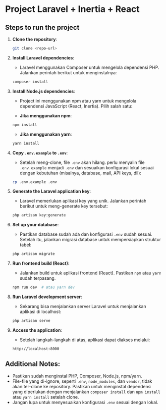 # Project Laravel + Inertia + React

## Steps to run the project

1. **Clone the repository**:
    ```bash
    git clone <repo-url>
    ```

2. **Install Laravel dependencies**:
    - Laravel menggunakan Composer untuk mengelola dependensi PHP. Jalankan perintah berikut untuk menginstalnya:
    ```bash
    composer install
    ```

3. **Install Node.js dependencies**:
    - Project ini menggunakan npm atau yarn untuk mengelola dependensi JavaScript (React, Inertia). Pilih salah satu:
    
    - **Jika menggunakan npm**:
    ```bash
    npm install
    ```
    
    - **Jika menggunakan yarn**:
    ```bash
    yarn install
    ```

4. **Copy `.env.example` to `.env`**:
    - Setelah meng-clone, file `.env` akan hilang. perlu menyalin file `.env.example` menjadi `.env` dan sesuaikan konfigurasi lokal sesuai dengan kebutuhan (misalnya, database, mail, API keys, dll):
    ```bash
    cp .env.example .env
    ```

5. **Generate the Laravel application key**:
    - Laravel memerlukan aplikasi key yang unik. Jalankan perintah berikut untuk meng-generate key tersebut:
    ```bash
    php artisan key:generate
    ```

6. **Set up your database**:
    - Pastikan database sudah ada dan konfigurasi `.env` sudah sesuai. Setelah itu, jalankan migrasi database untuk mempersiapkan struktur tabel:
    ```bash
    php artisan migrate
    ```

7. **Run frontend build (React)**:
    - Jalankan build untuk aplikasi frontend (React). Pastikan `npm` atau `yarn` sudah terpasang.
    ```bash
    npm run dev  # atau yarn dev
    ```

8. **Run Laravel development server**:
    - Sekarang bisa menjalankan server Laravel untuk menjalankan aplikasi di localhost:
    ```bash
    php artisan serve
    ```

9. **Access the application**:
    - Setelah langkah-langkah di atas, aplikasi dapat diakses melalui:
    ```
    http://localhost:8000
    ```

## Additional Notes:
- Pastikan sudah menginstal PHP, Composer, Node.js, npm/yarn.
- File-file yang di-ignore, seperti `.env`, `node_modules`, dan `vendor`, tidak akan ter-clone ke repository. Pastikan untuk menginstal dependensi yang diperlukan dengan menjalankan `composer install` dan `npm install` atau `yarn install` setelah clone.
- Jangan lupa untuk menyesuaikan konfigurasi `.env` sesuai dengan lokal.

